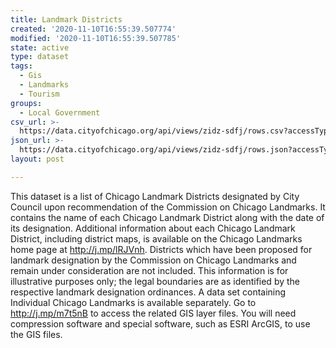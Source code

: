 ```yaml
---
title: Landmark Districts
created: '2020-11-10T16:55:39.507774'
modified: '2020-11-10T16:55:39.507785'
state: active
type: dataset
tags:
  - Gis
  - Landmarks
  - Tourism
groups:
  - Local Government
csv_url: >-
  https://data.cityofchicago.org/api/views/zidz-sdfj/rows.csv?accessType=DOWNLOAD
json_url: >-
  https://data.cityofchicago.org/api/views/zidz-sdfj/rows.json?accessType=DOWNLOAD
layout: post

---
```

This dataset is a list of Chicago Landmark Districts designated by City Council upon recommendation of the Commission on Chicago Landmarks. It contains the name of each Chicago Landmark District along with the date of its designation. Additional information about each Chicago Landmark District, including district maps, is available on the Chicago Landmarks home page at http://j.mp/lRJVnh. Districts which have been proposed for landmark designation by the Commission on Chicago Landmarks and remain under consideration are not included. This information is for illustrative purposes only; the legal boundaries are as identified by the respective landmark designation ordinances. A data set containing Individual Chicago Landmarks is available separately. Go to http://j.mp/m7t5nB to access the related GIS layer files. You will need compression software and special software, such as ESRI ArcGIS, to use the GIS files.
